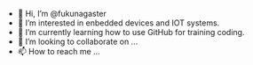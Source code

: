 - 👋 Hi, I’m @fukunagaster
- 👀 I’m interested in enbedded devices and IOT systems.
- 🌱 I’m currently learning how to use GitHub for training coding.
- 💞️ I’m looking to collaborate on ...
- 📫 How to reach me ...

<!---
fukunagaster/fukunagaster is a ✨ special ✨ repository because its `README.md` (this file) appears on your GitHub profile.
You can click the Preview link to take a look at your changes.
--->
